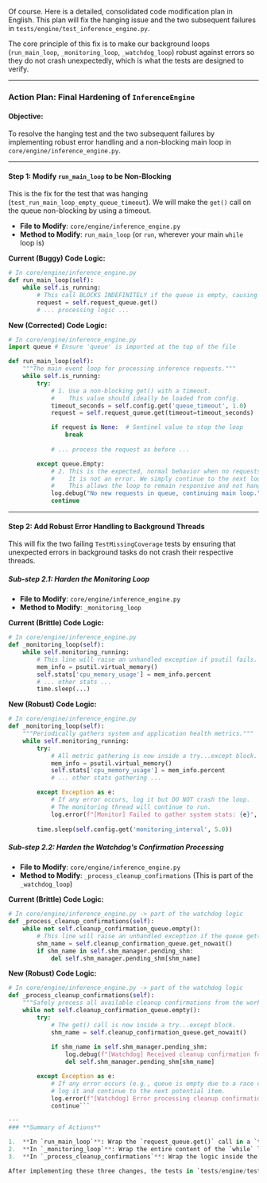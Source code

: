 Of course. Here is a detailed, consolidated code modification plan in English. This plan will fix the hanging issue and the two subsequent failures in `tests/engine/test_inference_engine.py`.

The core principle of this fix is to make our background loops (`run_main_loop`, `_monitoring_loop`, `_watchdog_loop`) robust against errors so they do not crash unexpectedly, which is what the tests are designed to verify.

---
### **Action Plan: Final Hardening of `InferenceEngine`**

#### **Objective:**
To resolve the hanging test and the two subsequent failures by implementing robust error handling and a non-blocking main loop in `core/engine/inference_engine.py`.

---
#### **Step 1: Modify `run_main_loop` to be Non-Blocking**

This is the fix for the test that was hanging (`test_run_main_loop_empty_queue_timeout`). We will make the `get()` call on the queue non-blocking by using a timeout.

*   **File to Modify**: `core/engine/inference_engine.py`
*   **Method to Modify**: `run_main_loop` (or `run`, wherever your main `while` loop is)

**Current (Buggy) Code Logic:**
```python
# In core/engine/inference_engine.py
def run_main_loop(self):
    while self.is_running:
        # This call BLOCKS INDEFINITELY if the queue is empty, causing the test to hang.
        request = self.request_queue.get() 
        # ... processing logic ...
```

**New (Corrected) Code Logic:**
```python
# In core/engine/inference_engine.py
import queue # Ensure 'queue' is imported at the top of the file

def run_main_loop(self):
    """The main event loop for processing inference requests."""
    while self.is_running:
        try:
            # 1. Use a non-blocking get() with a timeout.
            #    This value should ideally be loaded from config.
            timeout_seconds = self.config.get('queue_timeout', 1.0)
            request = self.request_queue.get(timeout=timeout_seconds)

            if request is None:  # Sentinel value to stop the loop
                break
            
            # ... process the request as before ...

        except queue.Empty:
            # 2. This is the expected, normal behavior when no requests are available.
            #    It is not an error. We simply continue to the next loop iteration.
            #    This allows the loop to remain responsive and not hang.
            log.debug("No new requests in queue, continuing main loop.")
            continue
```

---
#### **Step 2: Add Robust Error Handling to Background Threads**

This will fix the two failing `TestMissingCoverage` tests by ensuring that unexpected errors in background tasks do not crash their respective threads.

##### **Sub-step 2.1: Harden the Monitoring Loop**

*   **File to Modify**: `core/engine/inference_engine.py`
*   **Method to Modify**: `_monitoring_loop`

**Current (Brittle) Code Logic:**
```python
# In core/engine/inference_engine.py
def _monitoring_loop(self):
    while self.monitoring_running:
        # This line will raise an unhandled exception if psutil fails.
        mem_info = psutil.virtual_memory() 
        self.stats['cpu_memory_usage'] = mem_info.percent
        # ... other stats ...
        time.sleep(...)
```

**New (Robust) Code Logic:**
```python
# In core/engine/inference_engine.py
def _monitoring_loop(self):
    """Periodically gathers system and application health metrics."""
    while self.monitoring_running:
        try:
            # All metric gathering is now inside a try...except block.
            mem_info = psutil.virtual_memory()
            self.stats['cpu_memory_usage'] = mem_info.percent
            # ... other stats gathering ...

        except Exception as e:
            # If any error occurs, log it but DO NOT crash the loop.
            # The monitoring thread will continue to run.
            log.error(f"[Monitor] Failed to gather system stats: {e}", exc_info=True)
        
        time.sleep(self.config.get('monitoring_interval', 5.0))
```

##### **Sub-step 2.2: Harden the Watchdog's Confirmation Processing**

*   **File to Modify**: `core/engine/inference_engine.py`
*   **Method to Modify**: `_process_cleanup_confirmations` (This is part of the `_watchdog_loop`)

**Current (Brittle) Code Logic:**
```python
# In core/engine/inference_engine.py -> part of the watchdog logic
def _process_cleanup_confirmations(self):
    while not self.cleanup_confirmation_queue.empty():
        # This line will raise an unhandled exception if the queue get() fails.
        shm_name = self.cleanup_confirmation_queue.get_nowait()
        if shm_name in self.shm_manager.pending_shm:
            del self.shm_manager.pending_shm[shm_name]
```

**New (Robust) Code Logic:**
```python
# In core/engine/inference_engine.py -> part of the watchdog logic
def _process_cleanup_confirmations(self):
    """Safely process all available cleanup confirmations from the worker."""
    while not self.cleanup_confirmation_queue.empty():
        try:
            # The get() call is now inside a try...except block.
            shm_name = self.cleanup_confirmation_queue.get_nowait()
            
            if shm_name in self.shm_manager.pending_shm:
                log.debug(f"[Watchdog] Received cleanup confirmation for: {shm_name}")
                del self.shm_manager.pending_shm[shm_name]

        except Exception as e:
            # If any error occurs (e.g., queue is empty due to a race condition),
            # log it and continue to the next potential item.
            log.error(f"[Watchdog] Error processing cleanup confirmation: {e}", exc_info=True)
            continue```

---
### **Summary of Actions**

1.  **In `run_main_loop`**: Wrap the `request_queue.get()` call in a `try...except queue.Empty` block and add a `timeout` to the `get()` call.
2.  **In `_monitoring_loop`**: Wrap the entire content of the `while` loop in a `try...except Exception` block.
3.  **In `_process_cleanup_confirmations`**: Wrap the logic inside the `while` loop with a `try...except Exception` block.

After implementing these three changes, the tests in `tests/engine/test_inference_engine.py` should no longer hang and the two `FAILED` tests should now pass.
